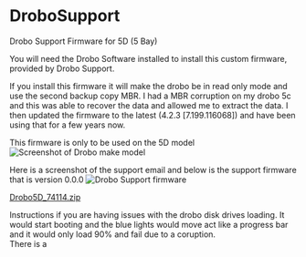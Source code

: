 # DroboSupport
Drobo Support Firmware for 5D (5 Bay)

You will need the Drobo Software installed to install this custom firmware, provided by Drobo Support.

If you install this firmware it will make the drobo be in read only mode and use the second backup copy MBR. 
I had a MBR corruption on my drobo 5c and this was able to recover the data and allowed me to extract the data.
I then updated the firmware to the latest (4.2.3 [7.199.116068]) and have been using that for a few years now. 

This firmware is only to be used on the 5D model
![Screenshot of Drobo make model](https://github.com/TimN0001/DroboSupport/blob/main/droboscreenshot.png)



Here is a screenshot of the support email and below is the support firmware that is version 0.0.0
![Drobo Support firmware](https://github.com/TimN0001/Drobo5D-Support/assets/9089167/6f7e9116-791f-439f-95c0-98b014f6fece)

[Drobo5D_74114.zip](https://github.com/TimN0001/Drobo5D-Support/files/14539286/Drobo5D_74114.zip)



Instructions
if you are having issues with the drobo disk drives loading. It would start booting and the blue lights would move act like a progress bar and it would only load 90% and fail due to a coruption.  
There is a 
